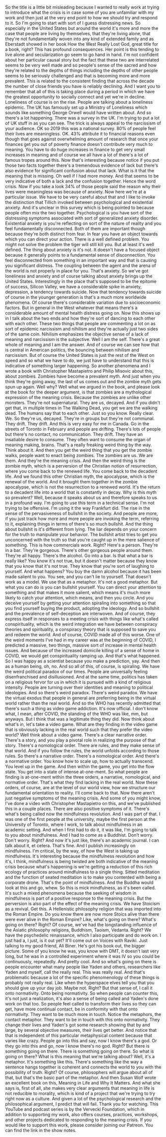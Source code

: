  So the title is a little bit misleading because I wanted to really work at trying to introduce what the crisis is in case some of you are unfamiliar with my work and then just at the very end point to how we should try and respond to it. So I'm going to start with sort of I guess distressing news. So especially in the United States but around the world it's more and more the case that people are living by themselves, that they're living alone, that they're not fundamentally woven into any kind of extended family and as Eberstadt showed in her book How the West Really Lost God, great title for a book, right? This has profound consequences. Her point is this tending to live alone and secularization go seem to go hand in hand. I'm not confident about her particular causal story but the fact that these two are interrelated seems to be very well made and so people's sense of the sacred and how they're related to the depths of things including the depths of other people seems to be seriously challenged and that is becoming more and more prevalent. This is related to the consistent finding that across the decade the number of close friends you have is reliably declining. And I want you to remember that all of this is taking place during a period in which we have the greatest opportunity to socially connect and yet we're in decline. Loneliness of course is on the rise. People are talking about a loneliness epidemic. The UK has famously set up a Ministry of Loneliness which sounds like something George Orwell would have written about. And so there's a lot happening. There was a survey in the UK. I'm trying to put a lot of UK stuff in as you can see. The trick is always appeal to the narcissism of your audience. OK so 2019 this was a national survey. 80% of people feel their lives are meaningless. OK. 43% attribute it to financial reasons even though that goes against overwhelming amount of research that once your finances get you out of poverty finance doesn't contribute very much to meaning. You have to do huge increases in finance to get very small increases in meaning and of course we all have a lot of there's a lot of famous tropes around this. Now that's interesting because notice if you put those two facts together there's a tremendous evidence of lack but there's also evidence for significant confusion about that lack. What is it that the meaning that is missing. Oh well if I had more money. And that seems to be very indicative of both a lack and the confusion together. Hence the word crisis. Now if you take a look 34% of those people said the reason why their lives were meaningless was because of anxiety. Now here we're at a particular issue. We have to be very careful about that and I like to invoke the distinction that Tillich invoked between psychological and existential anxiety. And it's unclear in this survey which is being pointed to because people often mix the two together. Psychological is you have sort of the distressing symptoms associated with sort of generalized anxiety disorder. Existential anxiety is you're reflecting on sort of the nature of reality and you feel fundamentally disconnected. Both of them are important though because they're both distinct from fear. In fear you have an object towards which you can direct your action. There is a well defined problem. You might not solve the problem the tiger will still kill you. But at least it's well defined. The thing about anxiety is it's not. It doesn't have a focused object because it generally points to a fundamental sense of disconnection. You feel disconnected from something in an important way and that is causing you significant distress. The coupling between the agent and the arena of the world is not properly in place for you. That's anxiety. So we've got loneliness and anxiety and of course talking about anxiety brings up the United States. Interestingly in the place that's supposed to be the epitome of success, Silicon Valley, we have a considerable spike in anxiety, depression, a tendency towards suicide. Now that tendency towards suicide of course in the younger generation is that's a much more worldwide phenomena. Of course there's considerable variation due to socioeconomic factors. But in general in the West whatever that means there's a considerable amount of mental health distress going on. Now this shows up in I talk about the two ends and how they're sort of dancing to each other with each other. These two things that people are commenting a lot on as sort of epidemic narcissism and nihilism and they're actually just two sides of the same coin. Nihilism emphasizes the objective sense of a lack of meaning and narcissism is the subjective. Well I am the self. There's a great whole of meaning and I am the answer. And of course we can see how that is central in American politics, the bouncing between nihilism and narcissism. But of course the United States is just the rest of the West on speed and so what we have to do, we just have to understand that this is indicative of something larger happening. So another phenomena and I wrote a book with Christopher Mastapietro and Philip Misovic about this, about zombies. Zombies have become a prevalent myth. And just when you think they're going away, the last of us comes out and the zombie myth gets spun up again. Well why? Well what we argued in the book, and please look at the book for the deeper argument, is that zombies are a mythological expression of the meaning crisis. Because the zombies are unlike other monsters. They're not supernatural. They are us, decayed. And if you didn't get that, in multiple times in The Walking Dead, you get we are the walking dead. The humans say that to each other. Just so you know. Really clear. We. So they're us, decayed. They're in groups but they're not communal. They drift. They drift. And this is very easy for me in Canada. Go in the streets of Toronto in February and people are drifting. There's lots of people but there's no contact, no communication. They drift. They have an insatiable desire to consume. They often want to consume the organ of meaning making, brains. That's a really freaking weird thing by the way. Think about it. And then you get the weird thing that you get the zombie walks, people want to enact being zombies. The zombies are us. We are them. And they're the meaning crisis. And then the weird thing is the zombie myth, which is a perversion of the Christian notion of resurrection, where you come back to the renewed life. You come back to the decadent life. And we found this other Christian myth, the apocalypse, which is the renewal of the world. And it brought them together in the zombie apocalypse, which is not the resurrection to a renewed world. It's the return to a decadent life into a world that is constantly in decay. Why is this myth so prevalent? Well, because it speaks about us and therefore speaks to us in a profound way. I'm going to use this term in a technical sense. I'm not trying to be offensive. I'm using it the way Frankfurt did. The rise in the sense of the pervasiveness of bullshit in the society. And people are more, if you just track how more and more people are invoking the term, referring to it, explaining things in terms of there's so much bullshit. And the thing about bullshit is it's different from lying. The liar depends on your concern for the truth to manipulate your behavior. The bullshit artist tries to get you unconcerned with the truth so that you're caught up in the mere salience of something. This is how commercials work. Right? Here's a person. They're in a bar. They're gorgeous. There's other gorgeous people around them. They're all happy. There's the alcohol. Go into a bar. Is that what a bar is really like? You know it's not true, but it doesn't matter because they know that you know that it's not true. They know that you're sort of laughing to yourself. And what happens? You buy the damn alcohol because it has been made salient to you. You see, and you can't lie to yourself. That doesn't work as a model. We use that as a metaphor. It's not a good metaphor. But what you can do is you can bullshit yourself. You can direct your attention to something and that makes it more salient, which means it's much more likely to catch your attention, which means, and then you circle. And you deceive yourself by getting your attention spiraling into something so that you find yourself buying the product, adopting the ideology. And so bullshit and the prevalence of self-deception are interwoven. And of course, they express itself in responses to a meeting crisis with things like what's called conspirituality, which is the weird integration we have between conspiracy theories and spirituality, a conspiracy theory that is supposed to save you and redeem the world. And of course, COVID made all of this worse. One of the weird moments I've had in my career was at the beginning of COVID, I predicted a massive, two things, massive sort of increase in mental health issues. And because of the increased domicile killing of a sense of home in COVID, we would get conspirituality ramping up. And that's what happened. So I was happy as a scientist because you make a prediction, yay. And then as a human being, oh, no. And so all of this, of course, is spiraling. We have the weird political paradox of our times. People are universally feeling disenfranchised and disillusioned. And at the same time, politics has taken on a religious fervor for us in which it is pursued with a kind of religious intensity. People are turning over their identities and meaning to political ideologies. And so there's weird paradox. There's weird paradox. We have the virtual exodus that people in general are preferring being in the virtual world rather than the real world. And so the WHO has recently admitted that there's such a thing as video game addiction. It's now official. I don't know what, I mean, after COVID, the standing of the WHO was like, mm, but anyways. But I think that was a legitimate thing they did. Now think about what's in, let's take a video game. What are they finding in the video game that is obviously lacking in the real world such that they prefer the video world? Well think about a video game. There's a clear narrative order. There's a story, and you play a pivotal role in realizing the purpose of that story. There's a nomological order. There are rules, and they make sense of that world. And if you follow the rules, the world unfolds according to those rules. So there's a narrative order. There's a nomological order. And there's a normative order. You know how to scale up, how to actually transcend. You level up in the game. And then within the game, you get into the flow state. You get into a state of intense at-one-ment. So what people are finding is at-one-ment within the three orders, a narrative, nomological, and normative order. That's what they find lacking in the real world. Now these orders, of course, are at the level of our world view, how we structure our fundamental orientation to reality. I'll come back to that. Now there aren't just negative symptoms of the meaning crisis. And some of you might know, I've done a video with Christopher Mastapietro on this, and we've published this in a couple places. There are also positive symptoms of it. There's what's being called now the mindfulness revolution. And I was part of that. I was one of the first people at the university, maybe the first person at the University of Toronto, where I work, to talk about mindfulness in an academic setting. And when I first had to do it, it was like, I'm going to talk to you about mindfulness. And I had to come as a Buddhist. Don't worry. Don't worry. Right? And now it's just like, there's an academic journal. I can talk about it, et cetera. That's fine. And I publish increasingly on mindfulness. I'm critical, by the way, of how the West is taking up mindfulness. It's interesting because the mindfulness revolution and how it's, I think, mindfulness is being twisted are both indicative of the meaning crisis because what's happening is we're getting a reduction of this rich ecology of practices around mindfulness to a single thing. Sitted meditation and the function of seated meditation is to make you contented with being a corporate drone. That's the point of mindfulness. And the Buddha would look at this and go, whew. So this is mick mindfulness, as it's been called. It's such a mixed phenomena because the seeking of wisdom in mindfulness is part of a positive response to the meaning crisis. But the perversion is also part of the effect of the meaning crisis. We have Stoicism as a revival. Get this. A Hellenistic philosophy religion that was imported into the Roman Empire. Do you know there are now more Stoics alive than there were ever alive in the Roman Empire? Like, what's going on there? What's going on there? Right? Of course, we've had the longstanding influence of the Asiatic philosophy religions, Buddhism, Taoism, Vedanta. Right? We have the psychedelic renaissance, which I also participate and do work on. I just had a, I just, is it out yet? It'll come out on Voices with Raviki. Just talking to my good friend, Ali Biner. He's got his book out, the bigger picture. Some of you know he was, you know with DMT, it doesn't last very long, but he was in a controlled experiment where it was IV so you could be continuously, repeatedly. And pretty cool. And so what's going on there is people encounter what many people like Yaden and others, researchers like Yaden and myself, call the really real. This was really real. And that's problematic because a lot of the specific phenomenology of these things is probably not really real. Like when the hyperspace elves tell you that you should give up your day job. Maybe not. Right? But that sense of, I call it onto normativity. Onto being normativity. So when people can counter this, it's not just a realization, it's also a sense of being called and Yaden's done work on that too. So people feel called to transform their lives so they can get, have more continual contact, be in conformity with that onto normativity. They want to be much more in touch. Notice the metaphors, the contact metaphor. They want to be in touch with this onto normativity. They change their lives and Yaden's got some research showing that by and large, by several objective measures, their lives get better. And notice that that is independent of this particular metaphysical content because that varies like crazy. People go into this and say, now I know there's a god. Or they go into this and go, now I know there's no god. Right? But there is something going on there. There is something going on there. So what is going on there? What is this meaning that we're talking about? Well, it's a metaphor. It's something like this. There's something like the way a sentence hangs together is coherent and connects the world to you with the possibility of truth. Right? Of course, philosophers will argue about all of that, but that's the basic part of the metaphor. And then Susan Wolf wrote an excellent book on this, Meaning in Life and Why It Matters. And what she says is, first of all, she makes very clear arguments that meaning in life is not reducible to morality, which is kind of a project that we're trying to try right now as a culture. And given a lot of the psychological research and the philosophical argument, I predict that will fail. Thank you for watching. This YouTube and podcast series is by the Vervecki Foundation, which in addition to supporting my work, also offers courses, practices, workshops, and other projects dedicated to responding to the meaning crisis. If you would like to support this work, please consider joining our Patreon. You can find the link in the show notes.